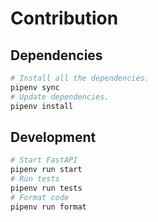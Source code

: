 # Contribution

## Dependencies
```bash
# Install all the dependencies.
pipenv sync
# Update dependencies.
pipenv install
```

## Development
```bash
# Start FastAPI
pipenv run start
# Run tests
pipenv run tests
# Format code
pipenv run format
```
